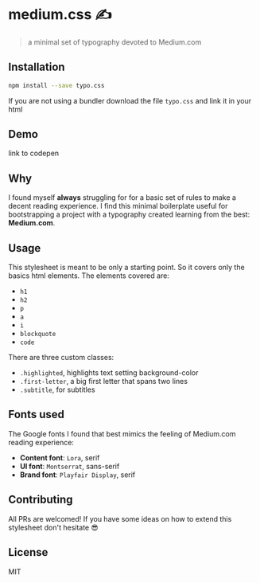 # medium.css ✍
> a minimal set of typography devoted to Medium.com

## Installation
```sh
npm install --save typo.css
```

If you are not using a bundler download the file ```typo.css``` and link it in your html

## Demo
link to codepen

## Why
I found myself **always** struggling for for a basic set of rules to make a decent reading experience. I find this minimal boilerplate useful for bootstrapping a project with a typography created learning from the best: **Medium.com**.

## Usage
This stylesheet is meant to be only a starting point. So it covers only the basics html elements.
The elements covered are:
- ```h1```
- ```h2```
- ```p```
- ```a```
- ```i```
- ```blockquote```
- ```code```

There are three custom classes:
- ```.highlighted```, highlights text setting background-color
- ```.first-letter```, a big first letter that spans two lines
- ```.subtitle```, for subtitles 

## Fonts used
The Google fonts I found that best mimics the feeling of Medium.com reading experience: 
- **Content font**: ```Lora```, serif
- **UI font**: ```Montserrat```, sans-serif
- **Brand font**: ```Playfair Display```, serif

## Contributing
All PRs are welcomed! If you have some ideas on how to extend this stylesheet don't hesitate 😎

## License
MIT
